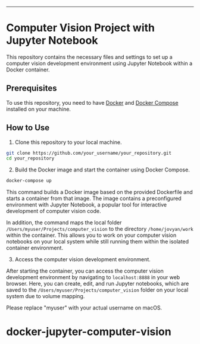 
---

# Computer Vision Project with Jupyter Notebook

This repository contains the necessary files and settings to set up a computer vision development environment using Jupyter Notebook within a Docker container.

## Prerequisites

To use this repository, you need to have [Docker](https://docs.docker.com/get-docker/) and [Docker Compose](https://docs.docker.com/compose/install/) installed on your machine.

## How to Use

1. Clone this repository to your local machine.

```bash
git clone https://github.com/your_username/your_repository.git
cd your_repository
```

2. Build the Docker image and start the container using Docker Compose.

```bash
docker-compose up
```

This command builds a Docker image based on the provided Dockerfile and starts a container from that image. The image contains a preconfigured environment with Jupyter Notebook, a popular tool for interactive development of computer vision code.

In addition, the command maps the local folder `/Users/myuser/Projects/computer_vision` to the directory `/home/jovyan/work` within the container. This allows you to work on your computer vision notebooks on your local system while still running them within the isolated container environment.

3. Access the computer vision development environment.

After starting the container, you can access the computer vision development environment by navigating to `localhost:8888` in your web browser. Here, you can create, edit, and run Jupyter notebooks, which are saved to the `/Users/myuser/Projects/computer_vision` folder on your local system due to volume mapping.

Please replace "myuser" with your actual username on macOS.
# docker-jupyter-computer-vision

